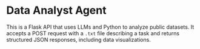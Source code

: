 # Data Analyst Agent

This is a Flask API that uses LLMs and Python to analyze public datasets. It accepts a POST request with a `.txt` file describing a task and returns structured JSON responses, including data visualizations.
